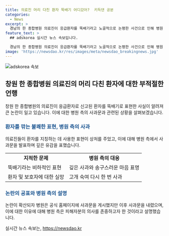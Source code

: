 ```yaml
---
title: 의료진 머리 다친 환자 뚝배기 어디갔어?  키득댄 공분
categories:
  - News
excerpt: >
  경남의 한 종합병원 의료진이 응급환자를 뚝배기라고 노골적으로 논평한 사건으로 인해 병원 측이 사과문을 작성하고 있습니다. 응급환자의 부모가 다른 병원으로 옮겨간 후, 다른 환자의 가족이 해당 사건을 인터넷 카페에 공유함으로써 논란이 확산되었습니다. 해당 병원은 공식 홈페이지에 사과문을 올렸지만 현재는 해당 사과문을 내린 것으로 파악되고 있습니다. 박재균 의료법인 합포의료재단 이사장은 부적절한 언행으로 상처받은 환자와 보호자께 깊은 사과와 송구스러운 마음을 표한다며 사과하였습니다.
feature_text: >
  ## adskorea 실시간 뉴스 속보입니다.

  경남의 한 종합병원 의료진이 응급환자를 뚝배기라고 노골적으로 논평한 사건으로 인해 병원 측이 사과문을 작성하고 있습니다. 응급환자의 부모가 다른 병원으로 옮겨간 후, 다른 환자의 가족이 해당 사건을 인터넷 카페에 공유함으로써 논란이 확산되었습니다. 해당 병원은 공식 홈페이지에 사과문을 올렸지만 현재는 해당 사과문을 내린 것으로 파악되고 있습니다. 박재균 의료법인 합포의료재단 이사장은 부적절한 언행으로 상처받은 환자와 보호자께 깊은 사과와 송구스러운 마음을 표한다며 사과하였습니다.
image: 'https://newsdao.kr/res/images/meta/newsdao_breakingnews.jpg'
---
```


<p><img src="https://newsdao.kr/res/images/meta/newsdao_breakingnews.jpg" alt="adskorea 속보" /></p>

<h2 data-ke-size="size26">창원 한 종합병원 의료진의 머리 다친 환자에 대한 부적절한 언행</h2>

<p data-ke-size="size16">창원 한 종합병원의 의료진이 응급환자로 신고된 환자를 뚝배기로 표현한 사실이 알려져 큰 논란이 일고 있습니다. 이에 대한 병원 측의 사과문과 관련된 상황을 살펴보겠습니다.</p>

<h3><b><span style="color: #1a5490;">환자를 깎는 불쾌한 표현, 병원 측의 사과</span></b></h3>

<p data-ke-size="size16">의료진들이 환자를 지칭하는 데 사용한 표현이 상처를 주었고, 이에 대해 병원 측에서 사과문을 발표하며 깊은 유감을 표했습니다.</p>

<table>
  <tr>
    <td style="text-align: center; height: 17px;"><b>지적한 문제</b></td>
    <td style="text-align: center; height: 17px;"><b>병원 측의 대응</b></td>
  </tr>
  <tr>
    <td style="text-align: left; height: 17px;">뚝배기라는 비하적인 표현</td>
    <td style="text-align: left; height: 17px;">깊은 사과와 송구스러운 마음 표명</td>
  </tr>
  <tr>
    <td style="text-align: left; height: 17px;">환자 및 보호자에 대한 실망</td>
    <td style="text-align: left; height: 17px;">고개 숙여 다시 한 번 사과</td>
  </tr>
</table>

<h3><b><span style="color: #1a5490;">논란의 공표와 병원 측의 설명</span></b></h3>

<p data-ke-size="size16">논란이 확산되자 병원은 공식 홈페이지에 사과문을 게시했지만 이후 사과문을 내렸으며, 이에 대한 이유에 대해 병원 측은 피해자분의 의사를 존중하고자 한 것이라고 설명했습니다.</p>
실시간 뉴스 속보는, <a href="https://newsdao.kr" rel="dofollow">https://newsdao.kr</a>


